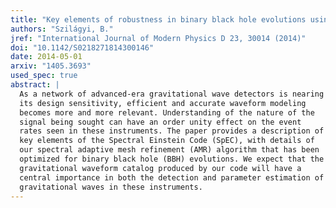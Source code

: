 ```yaml
---
title: "Key elements of robustness in binary black hole evolutions using spectral methods"
authors: "Szilágyi, B."
jref: "International Journal of Modern Physics D 23, 30014 (2014)"
doi: "10.1142/S0218271814300146"
date: 2014-05-01
arxiv: "1405.3693"
used_spec: true
abstract: |
  As a network of advanced-era gravitational wave detectors is nearing
  its design sensitivity, efficient and accurate waveform modeling
  becomes more and more relevant. Understanding of the nature of the
  signal being sought can have an order unity effect on the event
  rates seen in these instruments. The paper provides a description of
  key elements of the Spectral Einstein Code (SpEC), with details of
  our spectral adaptive mesh refinement (AMR) algorithm that has been
  optimized for binary black hole (BBH) evolutions. We expect that the
  gravitational waveform catalog produced by our code will have a
  central importance in both the detection and parameter estimation of
  gravitational waves in these instruments.
---
```

